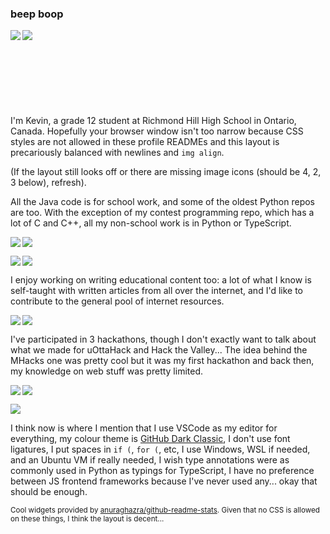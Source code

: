 ### beep boop

<p>
  <img align="left" src="https://github-readme-stats.vercel.app/api/top-langs/?username=beepboop271&exclude_repo=mhacks-12&theme=ayu-mirage&layout=compact&hide_border=true"/>
  <img align="left" src="https://github-readme-stats.vercel.app/api?username=beepboop271&hide=contribs&hide_rank=true&count_private=true&show_icons=true&disable_animations=true&custom_title=GitHub%20Stats&title_color=c792ea&text_color=89ddff&icon_color=ffcb6b&bg_color=15,1f2430,28113d&hide_border=true"/>
</p>

\
\
\
\
\
\
\
\
I'm Kevin, a grade 12 student at Richmond Hill High School in Ontario, Canada. Hopefully your browser window isn't too narrow because CSS styles are not allowed in these profile READMEs and this layout is precariously balanced with newlines and `img align`.

(If the layout still looks off or there are missing image icons (should be 4, 2, 3 below), refresh).

All the Java code is for school work, and some of the oldest Python repos are too. With the exception of my contest programming repo, which has a lot of C and C++, all my non-school work is in Python or TypeScript.

<p>
  <a href="https://github.com/beepboop271/kevin-is-lonely">
    <img align="left" src="https://github-readme-stats.vercel.app/api/pin/?username=beepboop271&repo=kevin-is-lonely&theme=ayu-mirage&hide_border=true"/>
  </a>
  <a href="https://github.com/beepboop271/average-calculator-v2">
    <img align="center" src="https://github-readme-stats.vercel.app/api/pin/?username=beepboop271&repo=average-calculator-v2&theme=ayu-mirage&hide_border=true"/>
  </a>
</p>
<p>
  <a href="https://github.com/beepboop271/candy-likes-thighs">
    <img align="left" src="https://github-readme-stats.vercel.app/api/pin/?username=beepboop271&repo=candy-likes-thighs&theme=ayu-mirage&hide_border=true"/>
  </a>
  <a href="https://github.com/beepboop271/programming-contest-stuff">
    <img align="center" src="https://github-readme-stats.vercel.app/api/pin/?username=beepboop271&repo=programming-contest-stuff&theme=ayu-mirage&hide_border=true"/>
  </a>
</p>

I enjoy working on writing educational content too: a lot of what I know is self-taught with written articles from all over the internet, and I'd like to contribute to the general pool of internet resources.

<p>
  <a href="https://github.com/beepboop271/computer-science-club">
    <img align="left" src="https://github-readme-stats.vercel.app/api/pin/?username=beepboop271&repo=computer-science-club&theme=ayu-mirage&hide_border=true"/>
  </a>
  <a href="https://github.com/beepboop271/ctf-writeups-solutions">
    <img align="center" src="https://github-readme-stats.vercel.app/api/pin/?username=beepboop271&repo=ctf-writeups-solutions&theme=ayu-mirage&hide_border=true"/>
  </a>
</p>

I've participated in 3 hackathons, though I don't exactly want to talk about what we made for uOttaHack and Hack the Valley... The idea behind the MHacks one was pretty cool but it was my first hackathon and back then, my knowledge on web stuff was pretty limited.

<p>
  <a href="https://github.com/beepboop271/mhacks-12">
    <img align="left" src="https://github-readme-stats.vercel.app/api/pin/?username=beepboop271&repo=mhacks-12&theme=ayu-mirage&hide_border=true"/>
  </a>
  <a href="https://github.com/candicezzzzz/uottahack-3">
    <img align="center" src="https://github-readme-stats.vercel.app/api/pin/?username=candicezzzzz&repo=uottahack-3&show_owner=true&theme=ayu-mirage&hide_border=true"/>
  </a>
</p>
<p>
  <a href="https://github.com/shari09/hack-the-valley-4">
    <img align="center" src="https://github-readme-stats.vercel.app/api/pin/?username=shari09&repo=hack-the-valley-4&show_owner=true&theme=ayu-mirage&hide_border=true"/>
  </a>
</p>

I think now is where I mention that I use VSCode as my editor for everything, my colour theme is [GitHub Dark Classic](https://github.com/primer/github-vscode-theme-dark-classic), I don't use font ligatures, I put spaces in `if (`, `for (`, etc, I use Windows, WSL if needed, and an Ubuntu VM if really needed, I wish type annotations were as commonly used in Python as typings for TypeScript, I have no preference between JS frontend frameworks because I've never used any... okay that should be enough.

<sup>Cool widgets provided by [anuraghazra/github-readme-stats](https://github.com/anuraghazra/github-readme-stats). Given that no CSS is allowed on these things, I think the layout is decent...</sup>
